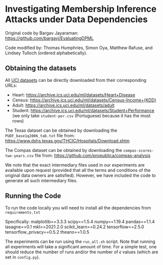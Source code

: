 # Investigating Membership Inference Attacks under Data Dependencies
Original code by Bargav Jayaraman: https://github.com/bargavj/EvaluatingDPML

Code modified by: Thomas Humphries, Simon Oya, Matthew Rafuse, and Lindsey Tulloch (ordered alphabetically).

## Obtaining the datasets
All [UCI datasets](http://archive.ics.uci.edu/ml) can be directly downloaded from their corresponding URLs:
- Heart: https://archive.ics.uci.edu/ml/datasets/Heart+Disease
- Census: https://archive.ics.uci.edu/ml/datasets/Census-Income+(KDD)
- Adult: https://archive.ics.uci.edu/ml/datasets/adult
- Student: https://archive.ics.uci.edu/ml/datasets/Student+Performance (we only take ```student-por.csv``` (Portuguese) because it has the most rows)

The Texas dataset can be obtained by downloading the ```PUDF_base1q2006_tab.txt``` file from: https://www.dshs.texas.gov/THCIC/Hospitals/Download.shtm

The Compas dataset can be obtained by downloading the ```compas-scores-two-years.csv``` file from: https://github.com/propublica/compas-analysis

We note that the exact intermediary files used in our experiments are available upon request (provided that all the terms and conditions of the original data owners are satisfied). However, we have included the code to generate all such intermediary files.

## Running the Code

To run the code locally you will need to install all the dependencies from ```requirements.txt``` 

Specifically: 
matplotlib==3.3.3
scipy==1.5.4
numpy==1.19.4
pandas==1.1.4
lasagne==0.1
mkl==2021.2.0
scikit_learn==0.24.2
tensorflow==2.5.0
tensorflow_privacy==0.5.2
theano==1.0.5

The experiments can be run using the ```run_all.sh``` script. Note that running all experiments will take a significant amount of time. For a simple test, one should reduce the number of runs and/or the number of $`\epsilon`$ values (which are set in ```config.py```).
